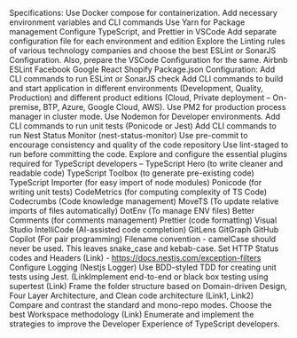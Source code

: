 Specifications: 
Use Docker compose for containerization. Add necessary environment variables and CLI commands
Use Yarn for Package management
Configure TypeScript, and Prettier in VSCode
Add separate configuration file for each environment and edition
Explore the Linting rules of various technology companies and choose the best ESLint or SonarJS Configuration. Also, prepare the VSCode Configuration for the same.
Airbnb
ESLint
Facebook
Google
React
Shopify
Package.json Configuration:
Add CLI commands to run ESLint or SonarJS check
Add CLI commands to build and start application in different environments (Development, Quality, Production) and different product editions (Cloud, Private deployment – On-premise, BTP, Azure, Google Cloud, AWS). Use PM2 for production process manager in cluster mode. Use Nodemon for Developer environments.
Add CLI commands to run unit tests (Ponicode or Jest)
Add CLI commands to run Nest Status Monitor (nest-status-monitor)
Use pre-commit to encourage consistency and quality of the code repository
Use lint-staged to run before committing the code.
Explore and configure the essential plugins required for TypeScript developers –
TypeScript Hero (to write cleaner and readable code)
TypeScript Toolbox (to generate pre-existing code)
TypeScript Importer (for easy import of node modules)
Ponicode (for writing unit tests)
CodeMetrics (for computing complexity of TS Code)
Codecrumbs (Code knowledge management)
MoveTS (To update relative imports of files automatically)
DotEnv (To manage ENV files)
Better Comments (for comments management)
Prettier (code formatting)
Visual Studio IntelliCode (AI-assisted code completion)
GitLens
GitGraph
GitHub Copilot (For pair programming)
Filename convention - camelCase should never be used. This leaves snake_case and kebab-case.
Set HTTP Status codes and Headers (Link) - https://docs.nestjs.com/exception-filters
Configure Logging (Nestjs Logger)
Use BDD-styled TDD for creating unit tests using Jest. (LinkImplement end-to-end or black box testing using supertest (Link)
Frame the folder structure based on Domain-driven Design, Four Layer Architecture, and Clean code architecture (Link1, Link2)
 Compare and contrast the standard and mono-repo modes. Choose the best Workspace methodology (Link)
Enumerate and implement the strategies to improve the Developer Experience of TypeScript developers.
